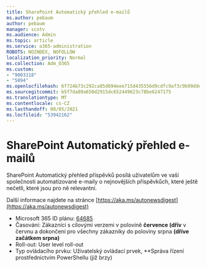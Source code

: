```yaml
---
title: SharePoint Automatický přehled e-mailů
ms.author: pebaum
author: pebaum
manager: scotv
ms.audience: Admin
ms.topic: article
ms.service: o365-administration
ROBOTS: NOINDEX, NOFOLLOW
localization_priority: Normal
ms.collection: Adm_O365
ms.custom:
- "9003118"
- "5894"
ms.openlocfilehash: 6f724b73c292ca85d694eee715d435556d9cdfc9af3c9b99ddea1e094f3d16a8
ms.sourcegitcommit: b5f7da89a650d2915dc652449623c78be6247175
ms.translationtype: MT
ms.contentlocale: cs-CZ
ms.lasthandoff: 08/05/2021
ms.locfileid: "53942162"
---
```

# <a name="sharepoint-auto-digest-email"></a>SharePoint Automatický přehled e-mailů

SharePoint Automatický přehled příspěvků posílá uživatelům ve vaší společnosti automatizované e-maily o nejnovějších příspěvkůch, které ještě nečetli, které jsou pro ně relevantní.

Další informace najdete na stránce [https://aka.ms/autonewsdigest](https://aka.ms/autonewsdigest)

- Microsoft 365 ID plánu: [64685](https://www.microsoft.com/microsoft-365/roadmap?filters=&featureid=64685)
- Časování: Zákazníci s cílovými verzemi v polovině **července (dřív** v červnu a dokončení pro všechny zákazníky do poloviny srpna **(dříve začátkem srpna)**
- Roll-out: User level roll-out
- Typ ovládacího prvku: Uživatelský ovládací prvek, **Správa řízení prostřednictvím PowerShellu (již brzy)
